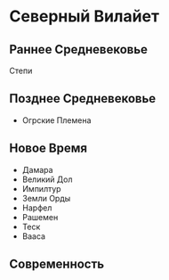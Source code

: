 # Северный Вилайет

## Раннее Средневековье

Степи

## Позднее Средневековье

*   Огрские Племена

## Новое Время

*   Дамара
*   Великий Дол
*   Импилтур
*   Земли Орды
*   Нарфел
*   Рашемен
*   Теск
*   Вааса

## Современность
